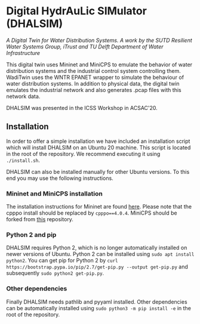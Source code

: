# Digital HydrAuLic SIMulator (DHALSIM)
_A Digital Twin for Water Distribution Systems. A work by the SUTD Resilient Water Systems Group, iTrust and TU Delft Department of Water Infrastructure_

This digital twin uses Mininet and MiniCPS to emulate the behavior of water distribution systems and the industrial control system controlling them. WadiTwin uses the WNTR EPANET wrapper to simulate the behaviour of water distribution systems. In addition to physical data, the digital twin emulates the industrial network and also generates .pcap files with this network data.

DHALSIM was presented in the ICSS Workshop in ACSAC'20.

## Installation

In order to offer a simple installation we have included an installation script which will install DHALSIM on an Ubuntu 20 machine. This script is located in the root of the repository. We recommend executing it using ```./install.sh```.

DHALSIM can also be installed manually for other Ubuntu versions. To this end you may use the following instructions.

### Mininet and MiniCPS installation

The installation instructions for Mininet are found [here](https://github.com/scy-phy/minicps/blob/master/docs/userguide.rst). Please note that the cpppo install should be replaced by ```cpppo==4.0.4```. MiniCPS should be forked from [this](https://github.com/afmurillo/minicps.git) repository.

### Python 2 and pip

DHALSIM requires Python 2, which is no longer automatically installed on newer versions of Ubuntu. Python 2 can be installed using ```sudo apt install python2```. You can get pip for Python 2 by ```curl https://bootstrap.pypa.io/pip/2.7/get-pip.py --output get-pip.py``` and subsequently ```sudo python2 get-pip.py```.

### Other dependencies

Finally DHALSIM needs pathlib and pyyaml installed. Other dependencies can be automatically installed using ```sudo python3 -m pip install -e``` in the root of the repository.
